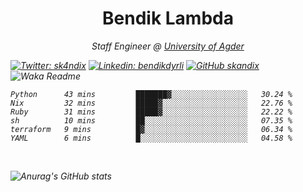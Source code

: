<h1 align="center"> Bendik Lambda </h1>
<p align="center"><em>Staff Engineer @ <a href="http://www.uia.no">University of Agder</a></p>



[![Twitter: sk4ndix](https://img.shields.io/twitter/follow/sk4ndix?style=social)](https://twitter.com/sk4ndix)
[![Linkedin: bendikdyrli](https://img.shields.io/badge/-bendikdyrli-blue?style=flat-square&logo=Linkedin&logoColor=white&link=https://www.linkedin.com/in/bendikdyrli/)](https://www.linkedin.com/in/bendikdyrli/)
[![GitHub skandix](https://img.shields.io/github/followers/skandix?label=follow&style=social)](https://github.com/skandix)
![Waka Readme](https://github.com/skandix/skandix/workflows/Waka%20Readme/badge.svg)


<!--START_SECTION:waka-->

```text
Python      43 mins         ███████▓░░░░░░░░░░░░░░░░░   30.24 %
Nix         32 mins         █████▓░░░░░░░░░░░░░░░░░░░   22.76 %
Ruby        31 mins         █████▓░░░░░░░░░░░░░░░░░░░   22.22 %
sh          10 mins         ██░░░░░░░░░░░░░░░░░░░░░░░   07.35 %
terraform   9 mins          █▓░░░░░░░░░░░░░░░░░░░░░░░   06.34 %
YAML        6 mins          █░░░░░░░░░░░░░░░░░░░░░░░░   04.58 %
```

<!--END_SECTION:waka-->

  <br>
  
![Anurag's GitHub stats](https://github-readme-stats.vercel.app/api?username=skandix&show_icons=true&theme=tokyonight)


